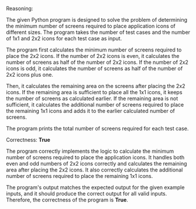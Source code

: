 Reasoning:

The given Python program is designed to solve the problem of determining the minimum number of screens required to place application icons of different sizes. The program takes the number of test cases and the number of 1x1 and 2x2 icons for each test case as input.

The program first calculates the minimum number of screens required to place the 2x2 icons. If the number of 2x2 icons is even, it calculates the number of screens as half of the number of 2x2 icons. If the number of 2x2 icons is odd, it calculates the number of screens as half of the number of 2x2 icons plus one.

Then, it calculates the remaining area on the screens after placing the 2x2 icons. If the remaining area is sufficient to place all the 1x1 icons, it keeps the number of screens as calculated earlier. If the remaining area is not sufficient, it calculates the additional number of screens required to place the remaining 1x1 icons and adds it to the earlier calculated number of screens.

The program prints the total number of screens required for each test case.

Correctness: **True**

The program correctly implements the logic to calculate the minimum number of screens required to place the application icons. It handles both even and odd numbers of 2x2 icons correctly and calculates the remaining area after placing the 2x2 icons. It also correctly calculates the additional number of screens required to place the remaining 1x1 icons.

The program's output matches the expected output for the given example inputs, and it should produce the correct output for all valid inputs. Therefore, the correctness of the program is **True**.